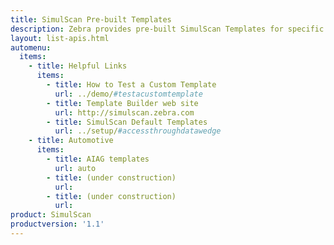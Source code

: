 ```yaml
---
title: SimulScan Pre-built Templates
description: Zebra provides pre-built SimulScan Templates for specific industries that can be used as-is or modified as needed. All Templates can be downloaded from the /Public/templates folder of the Template Builder web site.
layout: list-apis.html
automenu:
  items:
    - title: Helpful Links
      items:
        - title: How to Test a Custom Template
          url: ../demo/#testacustomtemplate
        - title: Template Builder web site
          url: http://simulscan.zebra.com
        - title: SimulScan Default Templates
          url: ../setup/#accessthroughdatawedge
    - title: Automotive
      items:
        - title: AIAG templates
          url: auto
        - title: (under construction)
          url: 
        - title: (under construction)
          url: 
product: SimulScan
productversion: '1.1'
---
```


<!--
    - title: Manufacturing
      items:
        - title: sample
          url: 
        - title: sample
          url: 
        - title: sample
          url: 
        - title: another sample
          url: 
    - title: Medical
      items:
        - title: Patient
          url: patient
        - title: Supplies
          url: supplies
        - title: Emergency Room
          url: er
        - title: X-Ray Tech
          url: xray
        - title: Fake Stuff
          url: stuff
        - title: Gift Shop
          url: giftshop
-->